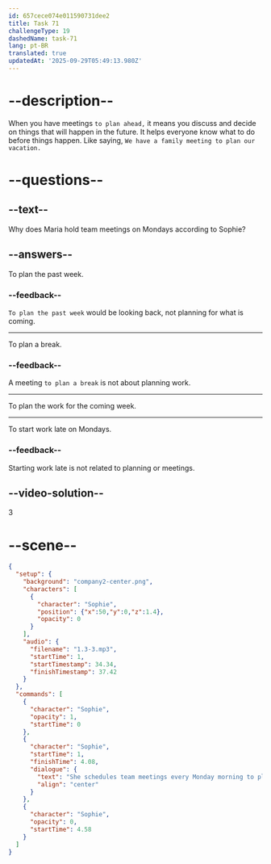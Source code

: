 ```yaml
---
id: 657cece074e011590731dee2
title: Task 71
challengeType: 19
dashedName: task-71
lang: pt-BR
translated: true
updatedAt: '2025-09-29T05:49:13.980Z'
---
```


<!-- (audio) Sophie: `She schedules team meetings every Monday morning to plan the week ahead.` -->

# --description--

When you have meetings `to plan ahead,` it means you discuss and decide on things that will happen in the future. It helps everyone know what to do before things happen. Like saying, `We have a family meeting to plan our vacation.`

# --questions--

## --text--

Why does Maria hold team meetings on Mondays according to Sophie?

## --answers--

To plan the past week.

### --feedback--

`To plan the past week` would be looking back, not planning for what is coming.

---

To plan a break.

### --feedback--

A meeting `to plan a break` is not about planning work.

---

To plan the work for the coming week.

---

To start work late on Mondays.

### --feedback--

Starting work late is not related to planning or meetings.

## --video-solution--

3

# --scene--

```json
{
  "setup": {
    "background": "company2-center.png",
    "characters": [
      {
        "character": "Sophie",
        "position": {"x":50,"y":0,"z":1.4},
        "opacity": 0
      }
    ],
    "audio": {
      "filename": "1.3-3.mp3",
      "startTime": 1,
      "startTimestamp": 34.34,
      "finishTimestamp": 37.42
    }
  },
  "commands": [
    {
      "character": "Sophie",
      "opacity": 1,
      "startTime": 0
    },
    {
      "character": "Sophie",
      "startTime": 1,
      "finishTime": 4.08,
      "dialogue": {
        "text": "She schedules team meetings every Monday morning to plan the week ahead.",
        "align": "center"
      }
    },
    {
      "character": "Sophie",
      "opacity": 0,
      "startTime": 4.58
    }
  ]
}
```
